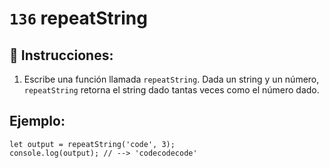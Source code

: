# `136` repeatString

## 📝 Instrucciones:

1. Escribe una función llamada `repeatString`. Dada un string y un número, `repeatString` retorna el string dado tantas veces como el número dado.

## Ejemplo:

```Js
let output = repeatString('code', 3);
console.log(output); // --> 'codecodecode'
```
